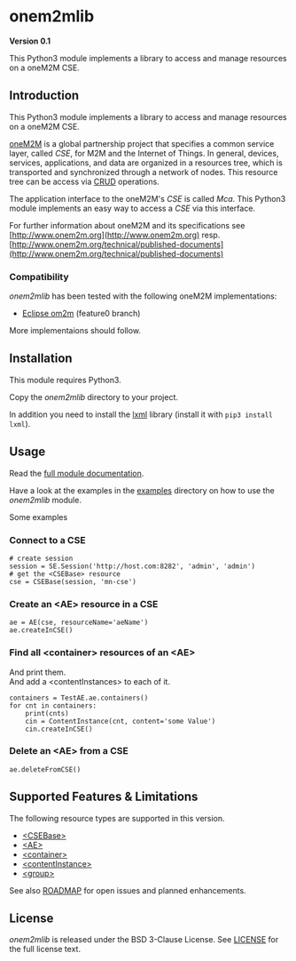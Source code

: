 # onem2mlib
**Version 0.1**

This Python3 module implements a library to access and manage resources on a oneM2M CSE.

## Introduction

This Python3 module implements a library to access and manage resources on a oneM2M CSE.

[oneM2M](http://www.onem2m.org) is a global partnership project that specifies a common service layer, called *CSE*, for M2M and the Internet of Things. In general, devices, services, applications, and data are organized in a resources tree, which is transported and synchronized through a network of nodes. This resource tree can be access via [CRUD](https://en.wikipedia.org/wiki/Create,_read,_update_and_delete) operations. 

The application interface to the oneM2M's *CSE* is called *Mca*. This Python3 module implements an easy way to access a *CSE* via this interface.

For further information about oneM2M and its specifications see [http://www.onem2m.org](http://www.onem2m.org) resp. [http://www.onem2m.org/technical/published-documents](http://www.onem2m.org/technical/published-documents)

### Compatibility

*onem2mlib* has been tested with the following oneM2M implementations:

-  [Eclipse om2m](http://www.eclipse.org/om2m/) (feature0 branch)

More implementaions should follow.

## Installation

This module requires Python3.

Copy the *onem2mlib* directory to your project.

In addition you need to install the [lxml](http://lxml.de) library (install it with ``pip3 install lxml``).


## Usage

Read the [full module documentation](http://htmlpreview.github.io?https://github.com/ankraft/onem2mlib/blob/master/doc/onem2mlib/index.html).

Have a look at the examples in the [examples](./examples) directory on how to use the *onem2mlib* module.

Some examples

### Connect to a CSE

	# create session
	session = SE.Session('http://host.com:8282', 'admin', 'admin')
	# get the <CSEBase> resource
	cse = CSEBase(session, 'mn-cse')

### Create an &lt;AE> resource in a CSE

	ae = AE(cse, resourceName='aeName')
	ae.createInCSE()

### Find all &lt;container> resources of an &lt;AE>
And print them.  
And add a &lt;contentInstances> to each of it.
	
	containers = TestAE.ae.containers()
	for cnt in containers:
		print(cnts)
		cin = ContentInstance(cnt, content='some Value')
		cin.createInCSE()


### Delete an &lt;AE> from a CSE

	ae.deleteFromCSE()


## Supported Features & Limitations
The following resource types are supported in this version.

- [&lt;CSEBase>](./doc/onem2mlib/resources.m.html#onem2mlib.resources.CSEBase)
- [&lt;AE>](./doc/onem2mlib/resources.m.html#onem2mlib.resources.AE)
- [&lt;container>](./doc/onem2mlib/resources.m.html#onem2mlib.resources.Container)
- [&lt;contentInstance>](./doc/onem2mlib/resources.m.html#onem2mlib.resources.ContentInstance)
- [&lt;group>](./doc/onem2mlib/resources.m.html#onem2mlib.resources.Group)

See also [ROADMAP](ROADMAP.md) for open issues and planned enhancements.

## License

*onem2mlib* is released under the BSD 3-Clause License. 
See [LICENSE](./LICENSE) for the full license text.
